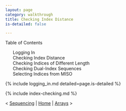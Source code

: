 ```yaml
---
layout: page
category: walkthrough
title: Checking Index Distance
is-detailed: false

---
```


<div id="toc">
Table of Contents
<ol>
    <li><a href="#logging_in">Logging In</a></li>
    <li><a href="#index-distance-simple">Checking Index Distance</a></li>
    <li><a href="#index-distance-length">Checking Indices of Different Length</a></li>
    <li><a href="#index-distance-dual">Checking Dual-Index Sequences</a></li>
    <li><a href="#index-distance-miso">Selecting Indices from MISO</a></li>
</ol>
</div>

<a name="login"/>

{% include logging_in.md detailed=page.is-detailed %}

{% include index-checking.md %}


< <a href="tutorial-plain-sequencing">Sequencing</a> | <a href="index-plain">Home</a> | <a href="tutorial-plain-arrays">Arrays</a> >
